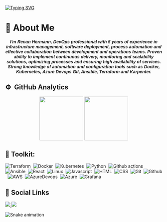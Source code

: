 [![Typing SVG](https://readme-typing-svg.demolab.com?font=Fira+Code&weight=700&size=24&pause=1000&random=false&width=435&lines=Welcome+to+my+profile)](https://git.io/typing-svg)

# 🚀 About Me
<h5 align="center"><font face="Arial">
I'm Renan Hermann, DevOps professional with 5 years of experience in infrastructure
management, software deployment, process automation and
effective collaboration between development and operations teams.
Proven ability to implement continuous delivery, monitoring and
scalability solutions, optimizing processes and ensuring high
availability of services. Strong knowledge of automation and
configuration tools such as Docker, Kubernetes, Azure Devops Git,
Ansible, Terraform and Karpenter.</strong></font></h5>



## ⚙️ &nbsp;GitHub Analytics
<div align="center">
  <img height="140em" src="https://github-readme-stats-sigma-five.vercel.app/api?username=renanhermann&show_icons=true&theme=dark&count_private=true"/>
  <img height="140em" src="https://github-readme-stats-sigma-five.vercel.app/api/top-langs/?username=renanhermann&layout=compact&langs_count=7&theme=dark"/>
</div>

## 🧰 Toolkit:
  ![Terraform](https://img.shields.io/badge/-Terraform-010101?style=for-the-badge&logo=terraform&Color=black)&nbsp;
  ![Docker](https://img.shields.io/badge/-Docker-010101?style=for-the-badge&logo=docker&Color=black)&nbsp;
  ![Kubernetes](https://img.shields.io/badge/-kubernetes-010101?style=for-the-badge&logo=kubernetes&Color=black)&nbsp;
  ![Python](https://img.shields.io/badge/-Python-010101?style=for-the-badge&logo=python&Color=black)&nbsp;
  ![Github actions](https://img.shields.io/badge/-github%20actions-010101?style=for-the-badge&logo=githubactions&Color=black)&nbsp;
  ![Ansible](https://img.shields.io/badge/-ansible-010101?style=for-the-badge&logo=ansible&Color=black)&nbsp;
  ![React](https://img.shields.io/badge/-npm-010101?style=for-the-badge&logo=npm&Color=black)&nbsp;
  ![Linux](https://img.shields.io/badge/-linux-010101?style=for-the-badge&logo=linux&Color=black)&nbsp;
  ![Javascript](https://img.shields.io/badge/-javascript-010101?style=for-the-badge&logo=javascript&Color=black)&nbsp;
  ![HTML](https://img.shields.io/badge/-html-010101?style=for-the-badge&logo=html5&Color=black)&nbsp;
  ![CSS](https://img.shields.io/badge/-css-010101?style=for-the-badge&logo=css3&Color=black)&nbsp;
  ![Git](https://img.shields.io/badge/-git-010101?style=for-the-badge&logo=git&Color=black)&nbsp;
  ![Github](https://img.shields.io/badge/-github-010101?style=for-the-badge&logo=github&Color=black)&nbsp;
  ![AWS](https://img.shields.io/badge/-AWS-010101?style=for-the-badge&logo=amazonaws&Color=black)&nbsp;
  ![AzureDevops](https://img.shields.io/badge/-azure%20devops-010101?style=for-the-badge&logo=azuredevops&Color=black)&nbsp;
  ![Azure](https://img.shields.io/badge/-microsoft%20azure-010101?style=for-the-badge&logo=microsoftazure&Color=black)&nbsp;
  ![Grafana](https://img.shields.io/badge/-grafana-010101?style=for-the-badge&logo=grafana&Color=black)&nbsp;
  

## 🔗 Social Links
  <div> 


  <a href="https://www.linkedin.com/in/renanhermann" target="_blank">
    <img src="https://img.shields.io/badge/-LinkedIn-%230077B5?style=for-the-badge&logo=linkedin&logoColor=white" target="_blank" />
  </a> 

  <a href="https://web.whatsapp.com/send?l=en&phone=+55 11988307827" target="_blank">
    <img src="https://img.shields.io/badge/WhatsApp-25D366?style=for-the-badge&logo=whatsapp&logoColor=white" target="_blank" />
  </a>
</div>


![Snake animation](https://github.com/LuigiGF/LuigiGF/blob/output/github-contribution-grid-snake.svg)
